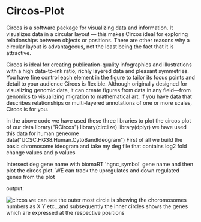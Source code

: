 # Circos-Plot
Circos is a software package for visualizing data and information. It visualizes data in a circular layout — this makes Circos ideal for exploring relationships between objects or positions. There are other reasons why a circular layout is advantageous, not the least being the fact that it is attractive.

Circos is ideal for creating publication-quality infographics and illustrations with a high data-to-ink ratio, richly layered data and pleasant symmetries. You have fine control each element in the figure to tailor its focus points and detail to your audience
Circos is flexible. Although originally designed for visualizing genomic data, it can create figures from data in any field—from genomics to visualizing migration to mathematical art. If you have data that describes relationships or multi-layered annotations of one or more scales, Circos is for you.



in the above code we have used these three libraries to plot the circos plot of our data
library("RCircos")
library(circlize)
library(dplyr)
we have used this data for human geneome
data("UCSC.HG38.Human.CytoBandIdeogram")
First of all we build the basic chromosome ideogram and take my deg file that contains log2 fold change values and p values

Intersect deg gene name with biomaRT 'hgnc_symbol' gene name
and then plot the circos plot. WE can track the upregulates and down regulated genes from the plot


output:

![circos](https://user-images.githubusercontent.com/110675838/198817920-2894168a-362c-4d61-9e80-626b88b3cbe5.png)
we can see the outer most circle is showing the choromosomes numbers as X Y etc...and subsequently the inner circles shows the genes which are expressed at the respective positions
